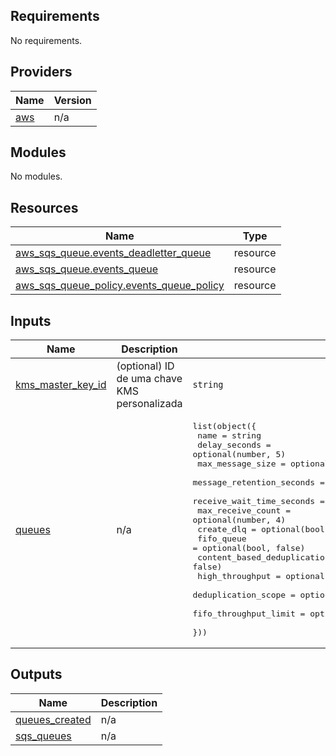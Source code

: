 <!-- BEGIN_TF_DOCS -->
## Requirements

No requirements.

## Providers

| Name | Version |
|------|---------|
| <a name="provider_aws"></a> [aws](#provider\_aws) | n/a |

## Modules

No modules.

## Resources

| Name | Type |
|------|------|
| [aws_sqs_queue.events_deadletter_queue](https://registry.terraform.io/providers/hashicorp/aws/latest/docs/resources/sqs_queue) | resource |
| [aws_sqs_queue.events_queue](https://registry.terraform.io/providers/hashicorp/aws/latest/docs/resources/sqs_queue) | resource |
| [aws_sqs_queue_policy.events_queue_policy](https://registry.terraform.io/providers/hashicorp/aws/latest/docs/resources/sqs_queue_policy) | resource |

## Inputs

| Name | Description | Type | Default | Required |
|------|-------------|------|---------|:--------:|
| <a name="input_kms_master_key_id"></a> [kms\_master\_key\_id](#input\_kms\_master\_key\_id) | (optional) ID de uma chave KMS personalizada | `string` | n/a | yes |
| <a name="input_queues"></a> [queues](#input\_queues) | n/a | <pre>list(object({<br>    name                        = string<br>    delay_seconds               = optional(number, 5)<br>    max_message_size            = optional(number, 2048)<br>    message_retention_seconds   = optional(number, 86400)<br>    receive_wait_time_seconds   = optional(number, 10)<br>    max_receive_count           = optional(number, 4)<br>    create_dlq                  = optional(bool, true)<br>    fifo_queue                  = optional(bool, false)<br>    content_based_deduplication = optional(bool, false)<br>    high_throughput             = optional(bool, false)<br>    deduplication_scope         = optional(string, "messageGroup")<br>    fifo_throughput_limit       = optional(string, "perMessageGroupId")<br>  }))</pre> | n/a | yes |

## Outputs

| Name | Description |
|------|-------------|
| <a name="output_queues_created"></a> [queues\_created](#output\_queues\_created) | n/a |
| <a name="output_sqs_queues"></a> [sqs\_queues](#output\_sqs\_queues) | n/a |
<!-- END_TF_DOCS -->